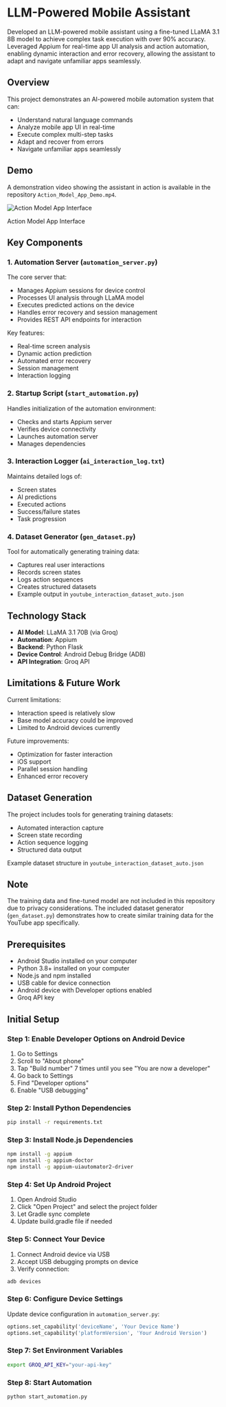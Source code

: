 # LLM-Powered Mobile Assistant

Developed an LLM-powered mobile assistant using a fine-tuned LLaMA 3.1 8B model to achieve complex task execution with over 90% accuracy. Leveraged Appium for real-time app UI analysis and action automation, enabling dynamic interaction and error
recovery, allowing the assistant to adapt and navigate unfamiliar apps seamlessly.

## Overview

This project demonstrates an AI-powered mobile automation system that can:
- Understand natural language commands
- Analyze mobile app UI in real-time
- Execute complex multi-step tasks
- Adapt and recover from errors
- Navigate unfamiliar apps seamlessly

## Demo

A demonstration video showing the assistant in action is available in the repository `Action_Model_App_Demo.mp4`.

![Action Model App Interface](Action_Model_App_SS.png)

Action Model App Interface

## Key Components

### 1. Automation Server (`automation_server.py`)
The core server that:
- Manages Appium sessions for device control
- Processes UI analysis through LLaMA model
- Executes predicted actions on the device
- Handles error recovery and session management
- Provides REST API endpoints for interaction

Key features:
- Real-time screen analysis
- Dynamic action prediction
- Automated error recovery
- Session management
- Interaction logging

### 2. Startup Script (`start_automation.py`) 
Handles initialization of the automation environment:
- Checks and starts Appium server
- Verifies device connectivity
- Launches automation server
- Manages dependencies

### 3. Interaction Logger (`ai_interaction_log.txt`)
Maintains detailed logs of:
- Screen states
- AI predictions
- Executed actions
- Success/failure states
- Task progression

### 4. Dataset Generator (`gen_dataset.py`)
Tool for automatically generating training data:
- Captures real user interactions
- Records screen states
- Logs action sequences
- Creates structured datasets
- Example output in `youtube_interaction_dataset_auto.json`

## Technology Stack

- **AI Model**: LLaMA 3.1 70B (via Groq)
- **Automation**: Appium
- **Backend**: Python Flask
- **Device Control**: Android Debug Bridge (ADB)
- **API Integration**: Groq API


## Limitations & Future Work

Current limitations:
- Interaction speed is relatively slow
- Base model accuracy could be improved
- Limited to Android devices currently

Future improvements:
- Optimization for faster interaction
- iOS support
- Parallel session handling
- Enhanced error recovery

## Dataset Generation

The project includes tools for generating training datasets:
- Automated interaction capture
- Screen state recording
- Action sequence logging
- Structured data output

Example dataset structure in `youtube_interaction_dataset_auto.json`



## Note

The training data and fine-tuned model are not included in this repository due to privacy considerations. The included dataset generator (`gen_dataset.py`) demonstrates how to create similar training data for the YouTube app specifically.

## Prerequisites

- Android Studio installed on your computer
- Python 3.8+ installed on your computer
- Node.js and npm installed
- USB cable for device connection
- Android device with Developer options enabled
- Groq API key

## Initial Setup

### Step 1: Enable Developer Options on Android Device
1. Go to Settings
2. Scroll to "About phone"
3. Tap "Build number" 7 times until you see "You are now a developer"
4. Go back to Settings
5. Find "Developer options"
6. Enable "USB debugging"



### Step 2: Install Python Dependencies
```bash
pip install -r requirements.txt
```

### Step 3: Install Node.js Dependencies
```bash
npm install -g appium
npm install -g appium-doctor
npm install -g appium-uiautomator2-driver
```


### Step 4: Set Up Android Project
1. Open Android Studio
2. Click "Open Project" and select the project folder
3. Let Gradle sync complete
4. Update build.gradle file if needed

### Step 5: Connect Your Device
1. Connect Android device via USB
2. Accept USB debugging prompts on device
3. Verify connection:
```bash
adb devices
```

### Step 6: Configure Device Settings
Update device configuration in `automation_server.py`:
```python
options.set_capability('deviceName', 'Your Device Name')
options.set_capability('platformVersion', 'Your Android Version')
```

### Step 7: Set Environment Variables
```bash
export GROQ_API_KEY="your-api-key"
```

### Step 8: Start Automation
```bash
python start_automation.py
```